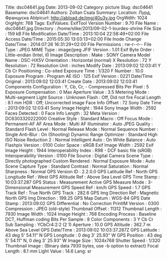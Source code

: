Title: dsc04641.jpg
Date: 2013-09-02
Category: picture
Slug: dsc04641
Basename: dsc04641
Authors: Zoltan Csala
Summary:
Location: Лурд, Француска
Ablpicurl: http://abload.de/img/40u3y.jpg
OrgWdth: 1024
OrgHght: 768
Tags:
ExifValues: ExifTool Version Number : 9.70
            File Name : dsc04641.jpg
            Directory : /home/slike/2013/09-02-1-lourdes-shrine
            File Size : 159 kB
            File Modification Date/Time : 2013:10:04 22:58:49+02:00
            File Access Date/Time : 2015:05:30 13:03:13+02:00
            File Inode Change Date/Time : 2014:07:26 16:31:29+02:00
            File Permissions : rw-r--r--
            File Type : JPEG
            MIME Type : image/jpeg
            JFIF Version : 1.01
            Exif Byte Order : Little-endian (Intel, II)
            Image Description :
            Make : SONY
            Camera Model Name : DSC-HX5V
            Orientation : Horizontal (normal)
            X Resolution : 72
            Y Resolution : 72
            Resolution Unit : inches
            Modify Date : 2013:09:02 12:03:41
            Y Cb Cr Positioning : Co-sited
            Exposure Time : 1/320
            F Number : 10.0
            Exposure Program : Program AE
            ISO : 125
            Exif Version : 0221
            Date/Time Original : 2013:09:02 12:03:41
            Create Date : 2013:09:02 12:03:41
            Components Configuration : Y, Cb, Cr, -
            Compressed Bits Per Pixel : 5
            Exposure Compensation : 0
            Max Aperture Value : 3.5
            Metering Mode : Multi-segment
            Light Source : Unknown
            Flash : Off, Did not fire
            Focal Length : 8.1 mm
            HDR : Off; Uncorrected image
            Face Info Offset : 72
            Sony Date Time : 2013:09:02 12:03:41
            Sony Image Height : 1944
            Sony Image Width : 2592
            Faces Detected : 0
            Face Info Length : 32
            Meta Version : DC6303320222000
            Creative Style : Standard
            Macro : Off
            Focus Mode : Permanent-AF
            AF Area Mode : Multi
            AF Illuminator : Auto
            JPEG Quality : Standard
            Flash Level : Normal
            Release Mode : Normal
            Sequence Number : Single
            Anti-Blur : On (Shooting)
            Dynamic Range Optimizer : Standard
            High ISO Noise Reduction 2 : Normal
            Intelligent Auto : On
            White Balance : Auto
            Flashpix Version : 0100
            Color Space : sRGB
            Exif Image Width : 2592
            Exif Image Height : 1944
            Interoperability Index : R98 - DCF basic file (sRGB)
            Interoperability Version : 0100
            File Source : Digital Camera
            Scene Type : Directly photographed
            Custom Rendered : Normal
            Exposure Mode : Auto
            Scene Capture Type : Standard
            Contrast : Normal
            Saturation : Normal
            Sharpness : Normal
            GPS Version ID : 2.2.0.0
            GPS Latitude Ref : North
            GPS Longitude Ref : West
            GPS Altitude Ref : Above Sea Level
            GPS Time Stamp : 10:03:37.287
            GPS Status : Measurement Active
            GPS Measure Mode : 3-Dimensional Measurement
            GPS Speed Ref : km/h
            GPS Speed : 1.7
            GPS Track Ref : True North
            GPS Track : 282.6
            GPS Img Direction Ref : Magnetic North
            GPS Img Direction : 199.25
            GPS Map Datum : WGS-84
            GPS Date Stamp : 2013:09:02
            GPS Differential : No Correction
            PrintIM Version : 0300
            Compression : JPEG (old-style)
            Thumbnail Offset : 11312
            Thumbnail Length : 7930
            Image Width : 1024
            Image Height : 768
            Encoding Process : Baseline DCT, Huffman coding
            Bits Per Sample : 8
            Color Components : 3
            Y Cb Cr Sub Sampling : YCbCr4:2:2 (2 1)
            Aperture : 10.0
            GPS Altitude : 362.7 m Above Sea Level
            GPS Date/Time : 2013:09:02 10:03:37.287Z
            GPS Latitude : 43 deg 5' 54.11" N
            GPS Longitude : 0 deg 3' 25.93" W
            GPS Position : 43 deg 5' 54.11" N, 0 deg 3' 25.93" W
            Image Size : 1024x768
            Shutter Speed : 1/320
            Thumbnail Image : (Binary data 7930 bytes, use -b option to extract)
            Focal Length : 8.1 mm
            Light Value : 14.6
Lang: sr

